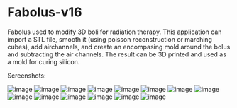 # Fabolus-v16
Fabolus used to modify 3D boli for radiation therapy. This application can import a STL file, smooth it (using poisson reconstruction or marching cubes), 
add airchannels, and create an encompasing mold around the bolus and subtracting the air channels. The result can be 3D printed and used as a mold for curing silicon.

Screenshots:

![image](https://github.com/user-attachments/assets/84fe2126-a225-4b09-9ed6-cd850f4ecd80)
![image](https://github.com/user-attachments/assets/1096fdcb-e751-4457-968a-bf72c37d9e32)
![image](https://github.com/user-attachments/assets/86444a51-7646-465a-a592-3002237e778b)
![image](https://github.com/user-attachments/assets/56bb2c10-15aa-4986-8caa-2be11dc53dab)
![image](https://github.com/user-attachments/assets/89bc2319-f65b-4c18-a4d6-780f7911909a)
![image](https://github.com/user-attachments/assets/39a3624a-9779-41bc-8ef2-0230ada2ca11)
![image](https://github.com/user-attachments/assets/e649e678-de63-49be-a2ed-702101955a16)
![image](https://github.com/user-attachments/assets/d01b72a5-8df4-4945-a5f8-29d37484e1de)
![image](https://github.com/user-attachments/assets/6f5acabc-6cba-4772-832a-aaba8253b052)
![image](https://github.com/user-attachments/assets/7440a131-72f8-4b5a-b150-28d960aa07f5)
![image](https://github.com/user-attachments/assets/9e7a6b8b-f359-439b-a74c-71bf0980c4bf)
![image](https://github.com/user-attachments/assets/f5199180-4b84-47cc-99ad-1a46b6e67993)
![image](https://github.com/user-attachments/assets/2363a612-4c3d-42b3-a5f9-db4f399dd60b)
![image](https://github.com/user-attachments/assets/ce8703f7-5a14-4e67-aa72-2a052f538fd4)
